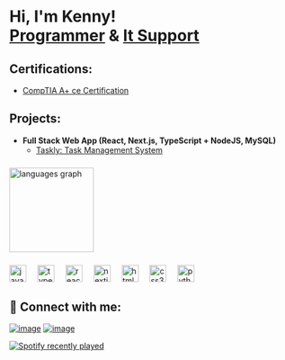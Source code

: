 <h1>Hi, I'm Kenny! <br/><a href="https://github.com/kennethmiranda">Programmer</a> & <a href="https://www.linkedin.com/in/kenneth-miranda-xyz">It Support</a></h1>

<h2>Certifications:</h2>

- [CompTIA A+ ce Certification](https://www.credly.com/badges/714eb243-eed1-40e1-becc-974660af8372/public_url)

<h2>Projects:</h2>

- <b>Full Stack Web App (React, Next.js, TypeScript + NodeJS, MySQL)</b>
  - [Taskly: Task Management System](https://github.com/kennethmiranda/taskly)

###

<div align="left">
  <img src="https://github-readme-stats.vercel.app/api/top-langs?username=kennethmiranda&locale=en&hide_title=false&layout=compact&card_width=320&langs_count=5&theme=dracula&hide_border=false" height="150" alt="languages graph"  />
</div>

###

<div align="left">
  <img src="https://cdn.jsdelivr.net/gh/devicons/devicon/icons/javascript/javascript-original.svg" height="30" alt="javascript logo"  />
  <img width="12" />
  <img src="https://cdn.jsdelivr.net/gh/devicons/devicon/icons/typescript/typescript-original.svg" height="30" alt="typescript logo"  />
  <img width="12" />
  <img src="https://cdn.jsdelivr.net/gh/devicons/devicon/icons/react/react-original.svg" height="30" alt="react logo"  />
  <img width="12" />
  <img src="https://cdn.jsdelivr.net/gh/devicons/devicon/icons/nextjs/nextjs-original.svg" height="30" alt="nextjs logo"  />
  <img width="12" />
  <img src="https://cdn.jsdelivr.net/gh/devicons/devicon/icons/html5/html5-original.svg" height="30" alt="html5 logo"  />
  <img width="12" />
  <img src="https://cdn.jsdelivr.net/gh/devicons/devicon/icons/css3/css3-original.svg" height="30" alt="css3 logo"  />
  <img width="12" />
  <img src="https://cdn.jsdelivr.net/gh/devicons/devicon/icons/python/python-original.svg" height="30" alt="python logo"  />
</div>

###

<h2> 🤳 Connect with me:</h2>

[![image](https://img.shields.io/badge/Gmail-D14836?style=for-the-badge&logo=gmail&logoColor=white)](mailto:kennymiranda000@gmail.com)
[![image](https://img.shields.io/badge/LinkedIn-0077B5?style=for-the-badge&logo=linkedin&logoColor=white)](https://linkedin.com/in/kenneth-miranda-xyz)

<div align="left">
  <a href="https://open.spotify.com/user/kennytheleon">
    <img src="https://spotify-recently-played-readme.vercel.app/api?user=kennytheleon&count=1&unique=false" alt="Spotify recently played"  />
  </a>
</div>

###
